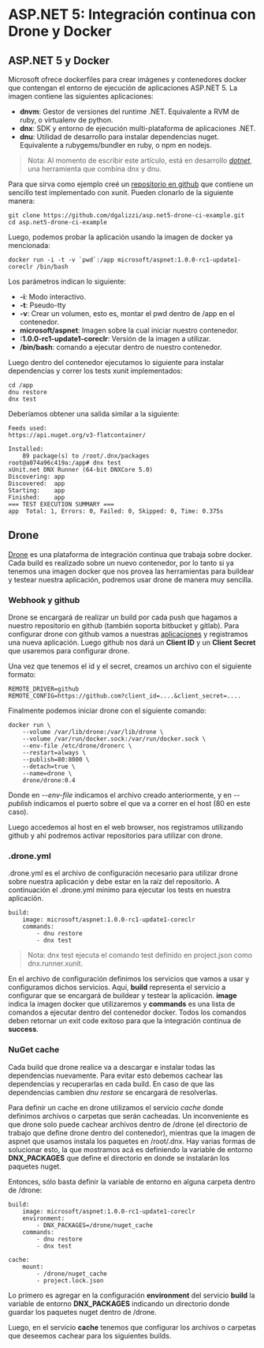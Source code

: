# ASP.NET 5: Integración continua con Drone y Docker

## ASP.NET 5 y Docker

Microsoft ofrece dockerfiles para crear imágenes y contenedores docker que contengan el entorno de ejecución de aplicaciones ASP.NET 5.
La imagen contiene las siguientes aplicaciones:

* **dnvm**: Gestor de versiones del runtime .NET. Equivalente a RVM de ruby, o virtualenv de python.
* **dnx**: SDK y entorno de ejecución multi-plataforma de aplicaciones .NET.
* **dnu**: Utilidad de desarrollo para instalar dependencias nuget. Equivalente a rubygems/bundler en ruby, o npm en nodejs.

> Nota: Al momento de escribir este artículo, está en desarrollo [_dotnet_](https://github.com/dotnet/cli), una herramienta que combina dnx y dnu.

Para que sirva como ejemplo creé un [repositorio en github](https://github.com/dgalizzi/asp.net5-drone-ci-example) que contiene un sencillo test implementado con xunit. Pueden clonarlo de la siguiente manera:

    git clone https://github.com/dgalizzi/asp.net5-drone-ci-example.git
    cd asp.net5-drone-ci-example
    
Luego, podemos probar la aplicación usando la imagen de docker ya mencionada:

    docker run -i -t -v `pwd`:/app microsoft/aspnet:1.0.0-rc1-update1-coreclr /bin/bash
    
Los parámetros indican lo siguiente:

- **-i**: Modo interactivo.
- **-t**: Pseudo-tty
- **-v**: Crear un volumen, esto es, montar el pwd dentro de /app en el contenedor.
- **microsoft/aspnet**: Imagen sobre la cual iniciar nuestro contenedor.
- **:1.0.0-rc1-update1-coreclr**: Versión de la imagen a utilizar.
- **/bin/bash**: comando a ejecutar dentro de nuestro contenedor.

Luego dentro del contenedor ejecutamos lo siguiente para instalar dependencias y correr los tests xunit implementados:

    cd /app
    dnu restore
    dnx test

 Deberíamos obtener una salida similar a la siguiente:


    Feeds used:
    https://api.nuget.org/v3-flatcontainer/

    Installed:
        89 package(s) to /root/.dnx/packages
    root@a074a96c419a:/app# dnx test
    xUnit.net DNX Runner (64-bit DNXCore 5.0)
    Discovering: app
    Discovered:  app
    Starting:    app
    Finished:    app
    === TEST EXECUTION SUMMARY ===
    app  Total: 1, Errors: 0, Failed: 0, Skipped: 0, Time: 0.375s


## Drone

[Drone](https://github.com/drone/drone) es una plataforma de integración continua que trabaja sobre docker. Cada build es realizado sobre un nuevo contenedor, por lo tanto si ya tenemos una imagen docker que nos provea las herramientas para buildear y testear nuestra aplicación, podremos usar drone de manera muy sencilla.

### Webhook y github

Drone se encargará de realizar un build por cada push que hagamos a nuestro repositorio en github (también soporta bitbucket y gitlab). Para configurar drone con github vamos a nuestras [aplicaciones](https://github.com/settings/developers) y registramos una nueva aplicación. Luego github nos dará un **Client ID** y un **Client Secret** que usaremos para configurar drone.

Una vez que tenemos el id y el secret, creamos un archivo con el siguiente formato:

    REMOTE_DRIVER=github
    REMOTE_CONFIG=https://github.com?client_id=....&client_secret=....

Finalmente podemos iniciar drone con el siguiente comando:

    docker run \
        --volume /var/lib/drone:/var/lib/drone \
        --volume /var/run/docker.sock:/var/run/docker.sock \
        --env-file /etc/drone/dronerc \
        --restart=always \
        --publish=80:8000 \
        --detach=true \
        --name=drone \
        drone/drone:0.4

Donde en _--env-file_ indicamos el archivo creado anteriormente, y en _--publish_ indicamos el puerto sobre el que va a correr en el host (80 en este caso).

Luego accedemos al host en el web browser, nos registramos utilizando github y ahí podremos activar repositorios para utilizar con drone.

### .drone.yml

.drone.yml es el archivo de configuración necesario para utilizar drone sobre nuestra aplicación y debe estar en la raíz del repositorio. A continuación el .drone.yml mínimo para ejecutar los tests en nuestra aplicación.

    build:
        image: microsoft/aspnet:1.0.0-rc1-update1-coreclr
        commands:
            - dnu restore
            - dnx test
            
> Nota: dnx test ejecuta el comando test definido en project.json como dnx.runner.xunit.

En el archivo de configuración definimos los servicios que vamos a usar y configuramos dichos servicios. Aquí, **build** representa el servicio a configurar que se encargará de buildear y testear la aplicación. **image** indica la imagen docker que utilizaremos y **commands** es una lista de comandos a ejecutar dentro del contenedor docker. Todos los comandos deben retornar un exit code exitoso para que la integración continua de **success**.

### NuGet cache

Cada build que drone realice va a descargar e instalar todas las dependencias nuevamente. Para evitar esto debemos cachear las dependencias y recuperarlas en cada build. En caso de que las dependencias cambien _dnu restore_ se encargará de resolverlas.

Para definir un cache en drone utilizamos el servicio _cache_ donde definimos archivos o carpetas que serán cacheadas. Un inconveniente es que drone solo puede cachear archivos dentro de /drone (el directorio de trabajo que define drone dentro del contenedor), mientras que la imagen de aspnet que usamos instala los paquetes en /root/.dnx. Hay varias formas de solucionar esto, la que mostramos acá es definiendo la variable de entorno **DNX_PACKAGES** que define el directorio en donde se instalarán los paquetes nuget.

Entonces, sólo basta definir la variable de entorno en alguna carpeta dentro de /drone:

    build:
        image: microsoft/aspnet:1.0.0-rc1-update1-coreclr
        environment:
            - DNX_PACKAGES=/drone/nuget_cache
        commands:
            - dnu restore
            - dnx test

    cache:
        mount:
            - /drone/nuget_cache
            - project.lock.json

Lo primero es agregar en la configuración **environment** del servicio **build** la variable de entorno **DNX_PACKAGES** indicando un directorio donde guardar los paquetes nuget dentro de /drone.

Luego, en el servicio **cache** tenemos que configurar los archivos o carpetas que deseemos cachear para los siguientes builds.
